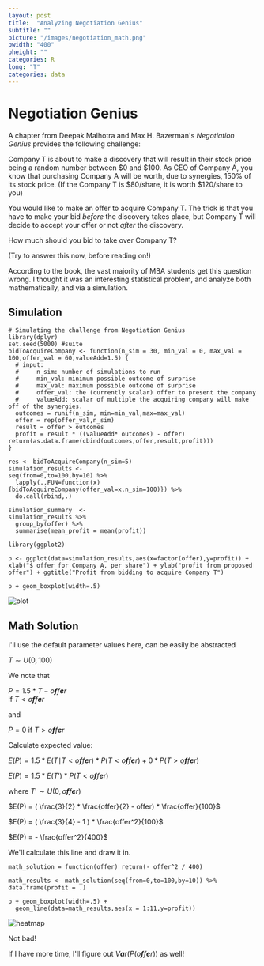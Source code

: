 ```yaml
---
layout: post
title:  "Analyzing Negotiation Genius"
subtitle: ""
picture: "/images/negotiation_math.png"
pwidth: "400"
pheight: ""
categories: R
long: "T"
categories: data
---
```

Negotiation Genius
==================

A chapter from Deepak Malhotra and Max H. Bazerman's *Negotiation
Genius* provides the following challenge:

Company T is about to make a discovery that will result in their stock
price being a random number between \$0 and \$100. As CEO of Company A,
you know that purchasing Company A will be worth, due to synergies, 150%
of its stock price. (If the Company T is \$80/share, it is worth
\$120/share to you)

You would like to make an offer to acquire Company T. The trick is that
you have to make your bid *before* the discovery takes place, but
Company T will decide to accept your offer or not *after* the discovery.

How much should you bid to take over Company T?

(Try to answer this now, before reading on!)

According to the book, the vast majority of MBA students get this
question wrong. I thought it was an interesting statistical problem, and
analyze both mathematically, and via a simulation.

Simulation
----------

    # Simulating the challenge from Negotiation Genius
    library(dplyr)
    set.seed(5000) #suite
    bidToAcquireCompany <- function(n_sim = 30, min_val = 0, max_val = 100,offer_val = 60,valueAdd=1.5) {
      # input: 
      #     n_sim: number of simulations to run
      #     min_val: minimum possible outcome of surprise
      #     max_val: maximum possible outcome of surprise
      #     offer_val: the (currently scalar) offer to present the company
      #     valueAdd: scalar of multiple the acquiring company will make off of the synergies.
      outcomes = runif(n_sim, min=min_val,max=max_val)
      offer = rep(offer_val,n_sim)
      result = offer > outcomes
      profit = result * ((valueAdd* outcomes) - offer)
    return(as.data.frame(cbind(outcomes,offer,result,profit))) 
    }

    res <- bidToAcquireCompany(n_sim=5)
    simulation_results <- 
    seq(from=0,to=100,by=10) %>% 
      lapply(.,FUN=function(x) {bidToAcquireCompany(offer_val=x,n_sim=100)}) %>% 
      do.call(rbind,.)

    simulation_summary  <-
    simulation_results %>% 
      group_by(offer) %>%
      summarise(mean_profit = mean(profit))

    library(ggplot2)

    p <- ggplot(data=simulation_results,aes(x=factor(offer),y=profit)) + xlab("$ offer for Company A, per share") + ylab("profit from proposed offer") + ggtitle("Profit from bidding to acquire Company T")
     
    p + geom_boxplot(width=.5) 

![plot](http://nelsonauner.com/images/negotiation_simulation.png)

Math Solution
-------------

I'll use the default parameter values here, can be easily be abstracted

*T* ∼ *U*(0, 100)

We note that

*P* = 1.5 \* *T* − *o**f**f**e**r*  
if *T* \< *o**f**f**e**r*

and

*P* = 0 if *T* \> *o**f**f**e**r*

Calculate expected value:

*E*(*P*) = 1.5 \* *E*(*T*∣*T* \< *o**f**f**e**r*) \* *P*(*T* \< *o**f**f**e**r*) + 0 \* *P*(*T* \> *o**f**f**e**r*)

*E*(*P*) = 1.5 \* *E*(*T*ʹ) \* *P*(*T* \< *o**f**f**e**r*)

where *T*ʹ ∼ *U*(0, *o**f**f**e**r*)

\$E(P) = ( \\frac{3}{2} \* \\frac{offer}{2} - offer) \* \\frac{offer}{100}\$

\$E(P) = ( \\frac{3}{4} - 1 ) \* \\frac{offer\^2}{100}\$

\$E(P) = - \\frac{offer\^2}{400}\$

We'll calculate this line and draw it in.

    math_solution = function(offer) return(- offer^2 / 400)

    math_results <- math_solution(seq(from=0,to=100,by=10)) %>% data.frame(profit = .)

    p + geom_boxplot(width=.5) + 
      geom_line(data=math_results,aes(x = 1:11,y=profit)) 

![heatmap](http://nelsonauner.com/images/negotiation_math.png)

Not bad!

If I have more time, I'll figure out *V**a**r*(*P*(*o**f**f**e**r*)) as
well!
